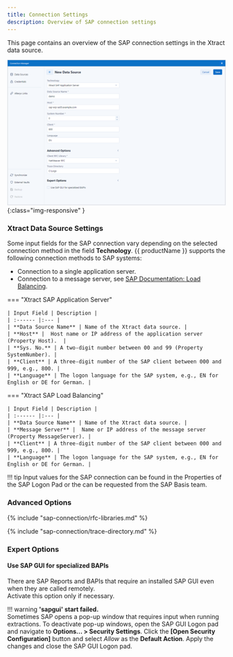 ```yaml
---
title: Connection Settings
description: Overview of SAP connection settings
---
```


This page contains an overview of the SAP connection settings in the Xtract data source. 

![Connection-Manager](../../assets/images/xfa/documentation/sap-connection/data-connection-manager-settings.png){:class="img-responsive" }

### Xtract Data Source Settings

Some input fields for the SAP connection vary depending on the selected connection method in the field **Technology**. 
{{ productName }} supports the following connection methods to SAP systems:

- Connection to a single application server.
- Connection to a message server, see [SAP Documentation: Load Balancing](https://help.sap.com/saphelp_nwpi711/helpdata/en/c4/3a644c505211d189550000e829fbbd/content.htm?no_cache=true).


=== "Xtract SAP Application Server"

	| Input Field | Description |
	| :------ |:--- | 
	| **Data Source Name** | Name of the Xtract data source. |
	| **Host** |  Host name or IP address of the application server (Property Host).  | 
	| **Sys. No.** | A two-digit number between 00 and 99 (Property SystemNumber). | 
	| **Client** | A three-digit number of the SAP client between 000 and 999, e.g., 800. | 
	| **Language** | The logon language for the SAP system, e.g., EN for English or DE for German. | 


=== "Xtract SAP Load Balancing"

	| Input Field | Description |
	| :------ |:--- | 
	| **Data Source Name** | Name of the Xtract data source. |
	| **Message Server** |  Name or IP address of the message server (Property MessageServer). | 
	| **Client** | A three-digit number of the SAP client between 000 and 999, e.g., 800. | 
	| **Language** | The logon language for the SAP system, e.g., EN for English or DE for German. | 


!!! tip
	Input values for the SAP connection can be found in the Properties of the SAP Logon Pad or the can be requested from the SAP Basis team.
	

### Advanced Options

{% include "sap-connection/rfc-libraries.md" %}

{% include "sap-connection/trace-directory.md" %}

### Expert Options

#### Use SAP GUI for specialized BAPIs

There are SAP Reports and BAPIs that require an installed SAP GUI even when they are called remotely. <br>
Activate this option only if necessary.

!!! warning
	**'sapgui' start failed.**<br>
	Sometimes SAP opens a pop-up window that requires input when running extractions.
	To deactivate pop-up windows, open the SAP GUI Logon pad and navigate to **Options... > Security Settings**. 
	Click the **[Open Security Configuration]** button and select *Allow* as the **Default Action**.
	Apply the changes and close the SAP GUI Logon pad.